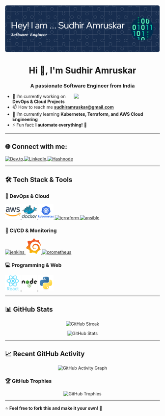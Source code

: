 <!-- Banner Image -->
![logo](https://github.com/02sudhir/02sudhir/blob/main/github-header-image.png)

<h1 align="center">Hi 👋, I'm Sudhir Amruskar</h1>
<h3 align="center">A passionate Software Engineer from India</h3>

<img align="right" src="https://user-images.githubusercontent.com/74038190/212750147-854a394f-fee9-4080-9770-78a4b7ece53f.gif" width="280px"/>

- 🔭 I’m currently working on **DevOps & Cloud Projects**
- 📫 How to reach me **sudhiramruskar@gmail.com**
- 🌱 I’m currently learning **Kubernetes, Terraform, and AWS Cloud Engineering**
- ⚡ Fun fact: **I automate everything!** 🤖

---

## 🌐 **Connect with me**:
<p align="left">
<a href="https://dev.to/02sudhir" target="blank">
  <img align="center" src="https://raw.githubusercontent.com/rahuldkjain/github-profile-readme-generator/master/src/images/icons/Social/devto.svg" alt="Dev.to" height="30" width="40"/>
</a>
<a href="https://www.linkedin.com/in/sudhir-amruskar-01a646216/" target="blank">
  <img align="center" src="https://raw.githubusercontent.com/rahuldkjain/github-profile-readme-generator/master/src/images/icons/Social/linked-in-alt.svg" alt="LinkedIn" height="30" width="40"/>
</a>
<a href="https://hashnode.com/@sudhir02" target="blank">
  <img align="center" src="https://raw.githubusercontent.com/rahuldkjain/github-profile-readme-generator/master/src/images/icons/Social/hashnode.svg" alt="Hashnode" height="30" width="40"/>
</a>
</p>

---

## 🛠 **Tech Stack & Tools**  

### 🚀 DevOps & Cloud  
<p>
  <a href="https://aws.amazon.com" target="_blank" rel="noreferrer">
    <img src="https://raw.githubusercontent.com/devicons/devicon/master/icons/amazonwebservices/amazonwebservices-original-wordmark.svg" alt="aws" width="50" height="50"/>
  </a> 
  <a href="https://www.docker.com/" target="_blank" rel="noreferrer">
    <img src="https://raw.githubusercontent.com/devicons/devicon/master/icons/docker/docker-original-wordmark.svg" alt="docker" width="50" height="50"/>
  </a> 
  <a href="https://kubernetes.io/" target="_blank" rel="noreferrer">
    <img src="https://raw.githubusercontent.com/devicons/devicon/master/icons/kubernetes/kubernetes-plain-wordmark.svg" alt="kubernetes" width="50" height="50"/>
  </a>
  <a href="https://www.terraform.io/" target="_blank" rel="noreferrer">
    <img src="https://www.vectorlogo.zone/logos/terraformio/terraformio-icon.svg" alt="terraform" width="50" height="50"/>
  </a>
  <a href="https://ansible.com/" target="_blank" rel="noreferrer">
    <img src="https://www.vectorlogo.zone/logos/ansible/ansible-icon.svg" alt="ansible" width="50" height="50"/>
  </a>
</p>

### 🔧 CI/CD & Monitoring  
<p>
  <a href="https://www.jenkins.io" target="_blank">
    <img src="https://www.vectorlogo.zone/logos/jenkins/jenkins-icon.svg" alt="jenkins" width="50" height="50"/>
  </a>
  <a href="https://grafana.com/" target="_blank">
    <img src="https://raw.githubusercontent.com/grafana/grafana/main/public/img/grafana_icon.svg" alt="grafana" width="50" height="50"/>
  </a>
  <a href="https://prometheus.io/" target="_blank">
    <img src="https://raw.githubusercontent.com/prometheus/prometheus/main/documentation/static/prometheus_logo.svg" alt="prometheus" width="50" height="50"/>
  </a>
</p>

### 💻 Programming & Web  
<p>
  <a href="https://reactjs.org/" target="_blank">
    <img src="https://raw.githubusercontent.com/devicons/devicon/master/icons/react/react-original-wordmark.svg" alt="react" width="50" height="50"/>
  </a> 
  <a href="https://nodejs.org" target="_blank">
    <img src="https://raw.githubusercontent.com/devicons/devicon/master/icons/nodejs/nodejs-original-wordmark.svg" alt="nodejs" width="50" height="50"/>
  </a>
  <a href="https://www.python.org" target="_blank">
    <img src="https://raw.githubusercontent.com/devicons/devicon/master/icons/python/python-original.svg" alt="python" width="50" height="50"/>
  </a> 
</p>

---

## 📊 **GitHub Stats**
<p align="center">
  <img src="https://github-readme-streak-stats.herokuapp.com/?user=02sudhir&theme=dark&hide_border=true" alt="GitHub Streak"/>
</p>

<p align="center">
  <img src="https://github-readme-stats.vercel.app/api?username=02sudhir&show_icons=true&theme=dark&hide_border=true" alt="GitHub Stats"/>
</p>


---

## 📈 **Recent GitHub Activity**
<p align="center">
  <img src="https://github-readme-activity-graph.vercel.app/graph?username=02sudhir&theme=github-dark&hide_border=true" alt="GitHub Activity Graph"/>
</p>




### 🏆 **GitHub Trophies**
<p align="center">
  <img src="https://github-profile-trophy.vercel.app/?username=02sudhir&theme=darkhub" alt="GitHub Trophies"/>
</p>

---

⭐ **Feel free to fork this and make it your own!** 🚀  
